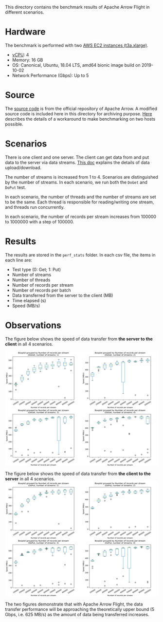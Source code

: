 This directory contains the benchmark results of Apache Arrow Flight in different scenarios.

# Hardware
The benchmark is performed with two [AWS EC2 instances (t3a.xlarge)](https://aws.amazon.com/ec2/instance-types/).
- [vCPU](https://docs.aws.amazon.com/AWSEC2/latest/UserGuide/instance-optimize-cpu.html): 4
- Memory: 16 GB
- OS: Canonical, Ubuntu, 18.04 LTS, amd64 bionic image build on 2019-10-02
- Network Performance (Gbps): Up to 5

# Source
The [source code](https://github.com/apache/arrow/blob/master/cpp/src/arrow/flight/flight_benchmark.cc) is from the official repository of Apache Arrow.
A modified source code is included here in this directory for archiving purpose.
[Here](https://issues.apache.org/jira/browse/ARROW-7200) describes the details of a workaround to make benchmarking on two hosts possible.

# Scenarios
There is one client and one server.
The client can get data from and put data to the server via data streams.
[This doc](https://arrow.apache.org/docs/format/Flight.html#rpc-methods) explains the details of data upload/download.

The number of streams is increased from 1 to 4.
Scenarios are distinguished by the number of streams.
In each scenario, we run both the `DoGet` and `DoPut` test.

In each scenario, the number of threads and the number of streams are set to be the same.
Each thread is responsible for reading/writing one stream, and threads run concurrently.

In each scenario, the number of records per stream increases from 100000 to 1000000 with a step of 100000.

# Results
The results are stored in the `perf_stats` folder.
In each csv file, the items in each line are:
- Test type (0: Get; 1: Put)
- Number of streams
- Number of threads
- Number of records per stream
- Number of records per batch
- Data transferred from the server to the client (MB)
- Time elapsed (s)
- Speed (MB/s)

# Observations
The figure below shows the speed of data transfer from **the server to the client** in all 4 scenarios.

![Get speed in all scenarios](perf_stats/DoGet/perf_DoGet.png)

The figure below shows the speed of data transfer from **the client to the server** in all 4 scenarios.
![Put speed in all scenarios](perf_stats/DoPut/perf_DoPut.png)

The two figures demonstrate that with Apache Arrow Flight, the data transfer performance will be approaching the theoretically upper bound (5 Gbps, i.e. 625 MB/s) as the amount of data being transferred increases.
